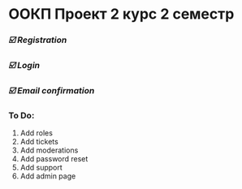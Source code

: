# ООКП Проект 2 курс 2 семестр
### _☑️ Registration_
### _☑️ Login_
### _☑️ Email confirmation_


### To Do:
1. Add roles
2. Add tickets
3. Add moderations
4. Add password reset
5. Add support
6. Add admin page

